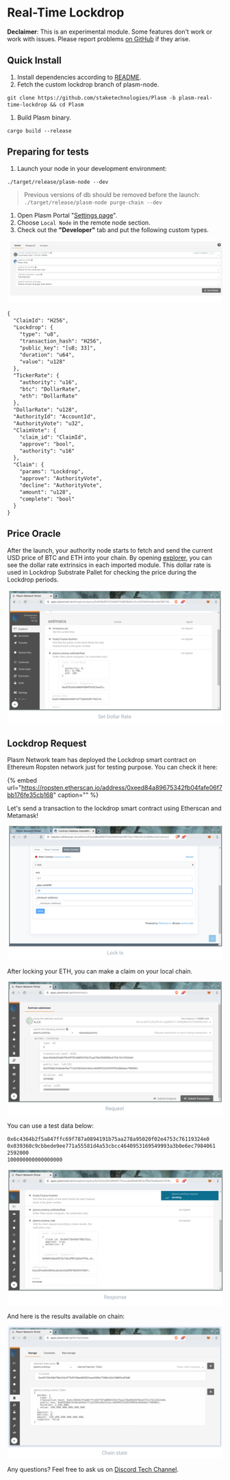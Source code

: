 # Real-Time Lockdrop

**Declaimer**: This is an experimental module. Some features don't work or work with issues. Please report problems [on GitHub](https://github.com/staketechnologies/Plasm/issues/new/choose) if they arise.

## Quick Install

1. Install dependencies according to [README](https://github.com/staketechnologies/Plasm/tree/plasm-real-time-lockdrop#building-from-source).
2. Fetch the custom lockdrop branch of plasm-node.

```text
git clone https://github.com/staketechnologies/Plasm -b plasm-real-time-lockdrop && cd Plasm
```

1. Build Plasm binary.

```text
cargo build --release
```

## Preparing for tests

1. Launch your node in your development environment:

```text
./target/release/plasm-node --dev
```

> Previous versions of db should be removed before the launch: `./target/release/plasm-node purge-chain --dev`

1. Open Plasm Portal "[Settings page](https://apps.plasmnet.io/#/settings)".
2. Choose `Local Node` in the remote node section.
3. Check out the **"Developer"** tab and put the following custom types.

![](../.gitbook/assets/sukurnshotto-2020-05-31-174451png.png)

```text
{
  "ClaimId": "H256",
  "Lockdrop": {
    "type": "u8",
    "transaction_hash": "H256",
    "public_key": "[u8; 33]",
    "duration": "u64",
    "value": "u128"
  },
  "TickerRate": {
    "authority": "u16",
    "btc": "DollarRate",
    "eth": "DollarRate"
  },
  "DollarRate": "u128",
  "AuthorityId": "AccountId",
  "AuthorityVote": "u32",
  "ClaimVote": {
    "claim_id": "ClaimId",
    "approve": "bool",
    "authority": "u16"
  },
  "Claim": {
    "params": "Lockdrop",
    "approve": "AuthorityVote",
    "decline": "AuthorityVote",
    "amount": "u128",
    "complete": "bool"
  }
}
```

## Price Oracle

After the launch, your authority node starts to fetch and send the current USD price of BTC and ETH into your chain. By opening [explorer](https://apps.plasmnet.io/#/explorer), you can see the dollar rate extrinsics in each imported module. This dollar rate is used in Lockdrop Substrate Pallet for checking the price during the Lockdrop periods.

![](../.gitbook/assets/sukurnshotto-2020-05-31-174351png%20%283%29%20%283%29.png)

## Lockdrop Request

Plasm Network team has deployed the Lockdrop smart contract on Ethereum Ropsten network just for testing purpose. You can check it here:

{% embed url="https://ropsten.etherscan.io/address/0xeed84a89675342fb04fafe06f7bb176fe35cb168" caption="" %}

Let's send a transaction to the lockdrop smart contract using Etherscan and Metamask!

![](../.gitbook/assets/sukurnshotto-2020-05-31-174357png%20%282%29%20%283%29%20%281%29.png)

After locking your ETH, you can make a claim on your local chain.

![](../.gitbook/assets/sukurnshotto-2020-05-31-174402png%20%282%29%20%283%29%20%281%29.png)

You can use a test data below:

```text
0x6c4364b2f5a847ffc69f787a0894191b75aa278a95020f02e4753c76119324e0
0x039360c9cbbede9ee771a55581d4a53cbcc4640953169549993a3b0e6ec7984061
2592000
100000000000000000
```

![](../.gitbook/assets/sukurnshotto-2020-05-31-174408png%20%282%29%20%282%29.png)

And here is the results available on chain:

![](../.gitbook/assets/sukurnshotto-2020-05-31-174413png%20%282%29%20%283%29%20%282%29.png)

Any questions? Feel free to ask us on [Discord Tech Channel](https://discord.gg/Z3nC9U4).

